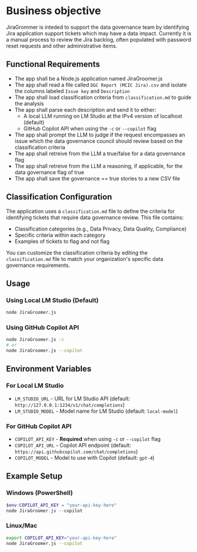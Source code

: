# Business objective
JiraGrommer is inteded to support the data governance team by identifying Jira application support tickets which may have a data impact. Currently it is a manual process to review the Jira backlog, often populated with password reset requests and other administrative items.

## Functional Requirements
 - The app shall be a Node.js application named JiraGroomer.js
 - The app shall read a file called `DGC Report (MCIC Jira).csv` and isolate the columns labeled `Issue key` and `Description`
 - The app shall load classification criteria from `classification.md` to guide the analysis
 - The app shall parse each description and send it to either:
   - A local LLM running on LM Studio at the IPv4 version of localhost (default)
   - GitHub Copilot API when using the `-c` or `--copilot` flag
 - The app shall prompt the LLM to judge if the request encompasses an issue which the data governance council should review based on the classification criteria
 - The app shall retreive from the LLM a true/false for a data governance flag
 - The app shall retreive from the LLM a reasoning, if applicable, for the data governance flag of true
 - The app shall save the governance == true stories to a new CSV file

## Classification Configuration

The application uses a `classification.md` file to define the criteria for identifying tickets that require data governance review. This file contains:
- Classification categories (e.g., Data Privacy, Data Quality, Compliance)
- Specific criteria within each category
- Examples of tickets to flag and not flag

You can customize the classification criteria by editing the `classification.md` file to match your organization's specific data governance requirements.

## Usage

### Using Local LM Studio (Default)
```bash
node JiraGroomer.js
```

### Using GitHub Copilot API
```bash
node JiraGroomer.js -c
# or
node JiraGroomer.js --copilot
```

## Environment Variables

### For Local LM Studio
- `LM_STUDIO_URL` - URL for LM Studio API (default: `http://127.0.0.1:1234/v1/chat/completions`)
- `LM_STUDIO_MODEL` - Model name for LM Studio (default: `local-model`)

### For GitHub Copilot API
- `COPILOT_API_KEY` - **Required** when using `-c` or `--copilot` flag
- `COPILOT_API_URL` - Copilot API endpoint (default: `https://api.githubcopilot.com/chat/completions`)
- `COPILOT_MODEL` - Model to use with Copilot (default: `gpt-4`)

## Example Setup

### Windows (PowerShell)
```powershell
$env:COPILOT_API_KEY = "your-api-key-here"
node JiraGroomer.js --copilot
```

### Linux/Mac
```bash
export COPILOT_API_KEY="your-api-key-here"
node JiraGroomer.js --copilot
```